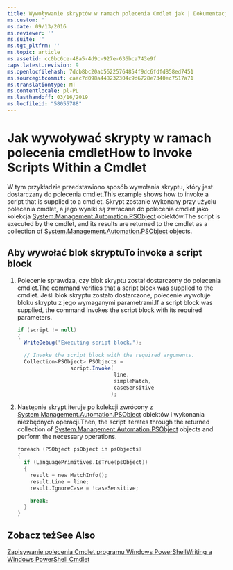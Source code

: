 ```yaml
---
title: Wywoływanie skryptów w ramach polecenia Cmdlet jak | Dokumentacja firmy Microsoft
ms.custom: ''
ms.date: 09/13/2016
ms.reviewer: ''
ms.suite: ''
ms.tgt_pltfrm: ''
ms.topic: article
ms.assetid: cc0bc6ce-48a5-4d9c-927e-636bca743e9f
caps.latest.revision: 9
ms.openlocfilehash: 7dcb8bc20ab56225764854f9dc6fdfd858ed7451
ms.sourcegitcommit: caac7d098a448232304c9d6728e7340ec7517a71
ms.translationtype: MT
ms.contentlocale: pl-PL
ms.lasthandoff: 03/16/2019
ms.locfileid: "58055788"
---
```

# <a name="how-to-invoke-scripts-within-a-cmdlet"></a><span data-ttu-id="44ca7-102">Jak wywoływać skrypty w ramach polecenia cmdlet</span><span class="sxs-lookup"><span data-stu-id="44ca7-102">How to Invoke Scripts Within a Cmdlet</span></span>

<span data-ttu-id="44ca7-103">W tym przykładzie przedstawiono sposób wywołania skryptu, który jest dostarczany do polecenia cmdlet.</span><span class="sxs-lookup"><span data-stu-id="44ca7-103">This example shows how to invoke a script that is supplied to a cmdlet.</span></span> <span data-ttu-id="44ca7-104">Skrypt zostanie wykonany przy użyciu polecenia cmdlet, a jego wyniki są zwracane do polecenia cmdlet jako kolekcja [System.Management.Automation.PSObject](/dotnet/api/System.Management.Automation.PSObject) obiektów.</span><span class="sxs-lookup"><span data-stu-id="44ca7-104">The script is executed by the cmdlet, and its results are returned to the cmdlet as a collection of [System.Management.Automation.PSObject](/dotnet/api/System.Management.Automation.PSObject) objects.</span></span>

## <a name="to-invoke-a-script-block"></a><span data-ttu-id="44ca7-105">Aby wywołać blok skryptu</span><span class="sxs-lookup"><span data-stu-id="44ca7-105">To invoke a script block</span></span>

1. <span data-ttu-id="44ca7-106">Polecenie sprawdza, czy blok skryptu został dostarczony do polecenia cmdlet.</span><span class="sxs-lookup"><span data-stu-id="44ca7-106">The command verifies that a script block was supplied to the cmdlet.</span></span> <span data-ttu-id="44ca7-107">Jeśli blok skryptu zostało dostarczone, polecenie wywołuje bloku skryptu z jego wymaganymi parametrami.</span><span class="sxs-lookup"><span data-stu-id="44ca7-107">If a script block was supplied, the command invokes the script block with its required parameters.</span></span>

    ```csharp
    if (script != null)
    {
      WriteDebug("Executing script block.");

      // Invoke the script block with the required arguments.
      Collection<PSObject> PSObjects =
                     script.Invoke(
                                   line,
                                   simpleMatch,
                                   caseSensitive
                                  );
    ```

2. <span data-ttu-id="44ca7-108">Następnie skrypt iteruje po kolekcji zwrócony z [System.Management.Automation.PSObject](/dotnet/api/System.Management.Automation.PSObject) obiektów i wykonania niezbędnych operacji.</span><span class="sxs-lookup"><span data-stu-id="44ca7-108">Then, the script iterates through the returned collection of [System.Management.Automation.PSObject](/dotnet/api/System.Management.Automation.PSObject) objects and perform the necessary operations.</span></span>

    ```c
    foreach (PSObject psObject in psObjects)
    {
      if (LanguagePrimitives.IsTrue(psObject))
      {
        result = new MatchInfo();
        result.Line = line;
        result.IgnoreCase = !caseSensitive;

        break;
      }
    }

    ```

## <a name="see-also"></a><span data-ttu-id="44ca7-109">Zobacz też</span><span class="sxs-lookup"><span data-stu-id="44ca7-109">See Also</span></span>

[<span data-ttu-id="44ca7-110">Zapisywanie polecenia Cmdlet programu Windows PowerShell</span><span class="sxs-lookup"><span data-stu-id="44ca7-110">Writing a Windows PowerShell Cmdlet</span></span>](./writing-a-windows-powershell-cmdlet.md)
